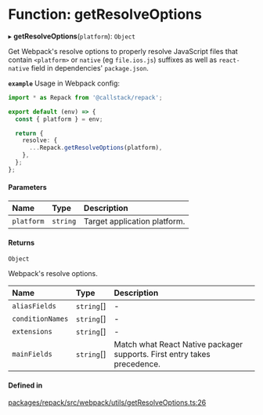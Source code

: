 # Function: getResolveOptions

▸ **getResolveOptions**(`platform`): `Object`

Get Webpack's resolve options to properly resolve JavaScript files
that contain `<platform>` or `native` (eg `file.ios.js`) suffixes as well as `react-native` field
in dependencies' `package.json`.

**`example`** Usage in Webpack config:
```ts
import * as Repack from '@callstack/repack';

export default (env) => {
  const { platform } = env;

  return {
    resolve: {
      ...Repack.getResolveOptions(platform),
    },
  };
};
```

#### Parameters

| Name | Type | Description |
| :------ | :------ | :------ |
| `platform` | `string` | Target application platform. |

#### Returns

`Object`

Webpack's resolve options.

| Name | Type | Description |
| :------ | :------ | :------ |
| `aliasFields` | `string`[] | - |
| `conditionNames` | `string`[] | - |
| `extensions` | `string`[] | - |
| `mainFields` | `string`[] | Match what React Native packager supports. First entry takes precedence. |

#### Defined in

[packages/repack/src/webpack/utils/getResolveOptions.ts:26](https://github.com/callstack/repack/blob/1d9a1bb/packages/repack/src/webpack/utils/getResolveOptions.ts#L26)
